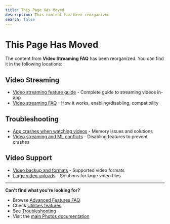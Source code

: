 ```yaml
---
title: This Page Has Moved
description: This content has been reorganized
search: false
---
```


# This Page Has Moved

The content from **Video Streaming FAQ** has been reorganized. You can find it in the following locations:

## Video Streaming

- [Video streaming feature guide](/photos/features/utilities/video-streaming) - Complete guide to streaming videos in-app
- [Video streaming FAQ](/photos/faq/advanced-features) - How it works, enabling/disabling, compatibility

## Troubleshooting

- [App crashes when watching videos](/photos/faq/troubleshooting#app-crashes-ml-video) - Memory issues and solutions
- [Video streaming and ML conflicts](/photos/faq/troubleshooting#app-crashes-ml-video) - Disabling features to prevent crashes

## Video Support

- [Video backup and formats](/photos/faq/backup-and-sync#video-support) - Supported video formats
- [Large video uploads](/photos/faq/troubleshooting#video-upload-failures) - Solutions for large video files

---

**Can't find what you're looking for?**

- Browse [Advanced Features FAQ](/photos/faq/advanced-features)
- Check [Utilities features](/photos/features/utilities/video-streaming)
- See [Troubleshooting](/photos/faq/troubleshooting)
- Visit the [main Photos documentation](/photos/)
